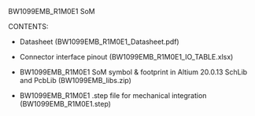BW1099EMB_R1M0E1 SoM

CONTENTS:

- Datasheet (BW1099EMB_R1M0E1_Datasheet.pdf)

- Connector interface pinout (BW1099EMB_R1M0E1_IO_TABLE.xlsx)

- BW1099EMB_R1M0E1 SoM symbol & footprint in Altium 20.0.13 SchLib and PcbLib (BW1099EMB_libs.zip)

- BW1099EMB_R1M0E1 .step file for mechanical integration (BW1099EMB_R1M0E1.step)

